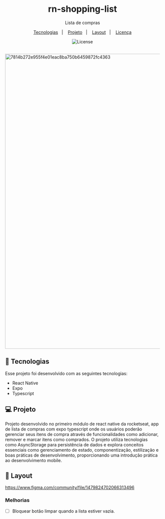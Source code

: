 <h1 align="center"> rn-shopping-list </h1>

<p align="center">
Lista de compras <br/>
</p>

<p align="center">
  <a href="#-tecnologias">Tecnologias</a>&nbsp;&nbsp;&nbsp;|&nbsp;&nbsp;&nbsp;
  <a href="#-projeto">Projeto</a>&nbsp;&nbsp;&nbsp;|&nbsp;&nbsp;&nbsp;
  <a href="#-layout">Layout</a>&nbsp;&nbsp;&nbsp;|&nbsp;&nbsp;&nbsp;
  <a href="#memo-licença">Licença</a>
</p>

<p align="center">
  <img alt="License" src="https://img.shields.io/static/v1?label=license&message=MIT&color=49AA26&labelColor=000000">
</p>

<br>

<img width="1920" height="960" alt="7814b272e955f4e01eac8ba750b6459872fc4363" src="https://github.com/user-attachments/assets/3486ca91-4bfb-47a1-8504-864764dc05d7" />


## 🚀 Tecnologias

Esse projeto foi desenvolvido com as seguintes tecnologias:

- React Native
- Expo
- Typescript

## 💻 Projeto

Projeto desenvolvido no primeiro módulo de react native da rocketseat, app de lista de compras com expo typescript onde os usuários poderão gerenciar seus itens de compra através de funcionalidades como adicionar, remover e marcar itens como comprados. O projeto utiliza tecnologias como AsyncStorage para persistência de dados e explora conceitos essenciais como gerenciamento de estado, componentização, estilização e boas práticas de desenvolvimento, proporcionando uma introdução prática ao desenvolvimento mobile.

## 🎨 Layout
https://www.figma.com/community/file/1479824702066313496


### Melhorias 

- [ ] Bloquear botão limpar quando a lista estiver vazia.